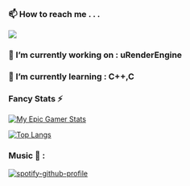 ### 📫 How to reach me . . .
<img src="https://dcbadge.vercel.app/api/shield/567778516947697675?style=flat&theme=discord" />

### 🔭 I’m currently working on : uRenderEngine

### 🌱 I’m currently learning : C++,C

### Fancy Stats ⚡


<!-- Github Stats -->
[![My Epic Gamer Stats](https://github-readme-stats.vercel.app/api?username=uPorter&theme=dark&count_private=true&show_icons=true&include_all_commits=true)](https://github.com/anuraghazra/github-readme-stats)

<!-- My Top Languages -->
[![Top Langs](https://github-readme-stats.vercel.app/api/top-langs/?username=leetcode&theme=dark&langs_count=80&layout=compact)](https://github.com/anuraghazra/github-readme-stats)

### Music 🎵 : 
[![spotify-github-profile](https://spotify-github-profile.vercel.app/api/view?uid=t6glhfkpd7b69rm7m2fdzj26n&cover_image=true&theme=default&bar_color=53b14f&bar_color_cover=true)](https://github.com/kittinan/spotify-github-profile)

<!--
**uPorter/uPorter** is a ✨ _special_ ✨ repository because its `README.md` (this file) appears on your GitHub profile.

#📫 How to reach me : <img src="https://dcbadge.vercel.app/api/shield/567778516947697675?style=flat&theme=discord" />

<iframe src="https://open.spotify.com/embed/track/4s5MyMeElBghgUmSihtic9" width="100%" height="380" frameBorder="0" allowfullscreen="" allow="autoplay; clipboard-write; encrypted-media; fullscreen; picture-in-picture"></iframe>

[![Spotify](https://spotify-github-readme.vercel.app/api/spotify)](https://open.spotify.com/collection/tracks)

Here are some ideas to get you started:

- 🔭 I’m currently working on ...
- 🌱 I’m currently learning ...
- 👯 I’m looking to collaborate on ...
- 🤔 I’m looking for help with ...
- 💬 Ask me about ...
- 📫 How to reach me: ...
- 😄 Pronouns: ...
- ⚡ Fun fact: ...
-->

